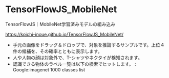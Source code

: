 # TensorFlowJS_MobileNet
TensorFlowJS｜MobileNet学習済みモデルの組み込み

https://koichi-inoue.github.io/TensorFlowJS_MobileNet/

* 手元の画像をドラッグ＆ドロップで、対象を推論するサンプルです。上位４件の候補を、その確率とともに表示します。
* 人や人物の顔は対象外で、T-シャツやネクタイが検知されます。
* 認識できる物体のラベル一覧は以下の検索でヒットします。
: Google:imagenet 1000 classes list
